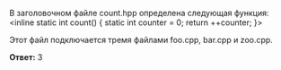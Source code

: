 В заголовочном файле count.hpp определена следующая функция:
<inline static int count() {
    static int counter = 0;
    return ++counter;
}>

Этот файл подключается тремя файлами foo.cpp, bar.cpp и zoo.cpp. 

**Ответ:** 3